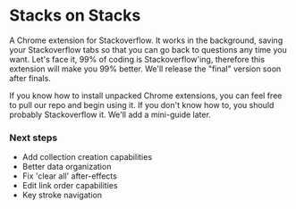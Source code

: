 # Stacks on Stacks

A Chrome extension for Stackoverflow. It works in the background, saving your Stackoverflow tabs so that you can go back to questions any time you want. Let's face it, 99% of coding is Stackoverflow'ing, therefore this extension will make you 99% better. We'll release the "final" version soon after finals.

If you know how to install unpacked Chrome extensions, you can feel free to pull our repo and begin using it. If you don't know how to, you should probably Stackoverflow it. We'll add a mini-guide later.


### Next steps

* Add collection creation capabilities
* Better data organization
* Fix 'clear all' after-effects
* Edit link order capabilities
* Key stroke navigation
